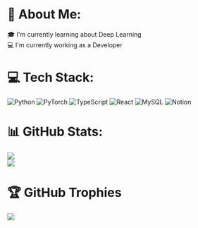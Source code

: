 # 💫 About Me:
🎓 I'm currently learning about Deep Learning<br>💻 I'm currently working as a Developer

# 💻 Tech Stack:
![Python](https://img.shields.io/badge/python-3670A0?style=for-the-badge&logo=python&logoColor=ffdd54) 
![PyTorch](https://img.shields.io/badge/PyTorch-%23EE4C2C.svg?style=for-the-badge&logo=PyTorch&logoColor=white) 
![TypeScript](https://img.shields.io/badge/typescript-%23007ACC.svg?style=for-the-badge&logo=typescript&logoColor=white) 
![React](https://img.shields.io/badge/react-%2320232a.svg?style=for-the-badge&logo=react&logoColor=%2361DAFB) 
![MySQL](https://img.shields.io/badge/mysql-%2300f.svg?style=for-the-badge&logo=mysql&logoColor=white) 
![Notion](https://img.shields.io/badge/Notion-%23000000.svg?style=for-the-badge&logo=notion&logoColor=white) 

# 📊 GitHub Stats:
![](https://github-readme-stats.vercel.app/api?username=nglcobdai&theme=dark&hide_border=false&include_all_commits=true&count_private=false)<br/>
![](https://github-readme-streak-stats.herokuapp.com/?user=nglcobdai&theme=dark&hide_border=false)<br/>

# 🏆 GitHub Trophies
![](https://github-profile-trophy.vercel.app/?username=nglcobdai&theme=dark&no-frame=false&no-bg=false&margin-w=4)

<!-- Proudly created with GPRM ( https://gprm.itsvg.in ) -->
